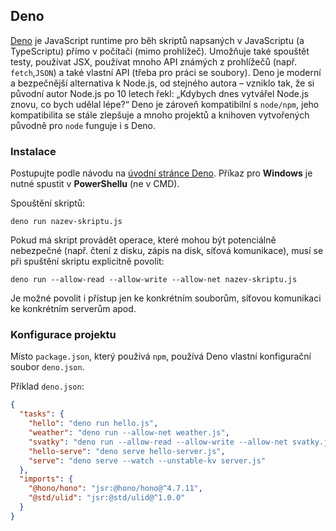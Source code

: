 ## Deno

[Deno](https://deno.com) je JavaScript runtime pro běh skriptů napsaných v JavaScriptu (a TypeScriptu) přímo v počítači (mimo prohlížeč).
Umožňuje také spouštět testy, používat JSX, používat mnoho API známých z prohlížečů (např. `fetch`,`JSON`) a také vlastní API (třeba pro práci se soubory).
Deno je moderní a bezpečnější alternativa k Node.js, od stejného autora – vzniklo tak, že si původní autor Node.js po 10 letech řekl: „Kdybych dnes vytvářel Node.js znovu, co bych udělal lépe?“
Deno je zároveň kompatibilní s `node/npm`, jeho kompatibilita se stále zlepšuje a mnoho projektů a knihoven vytvořených původně pro `node` funguje i s Deno.

### Instalace

Postupujte podle návodu na [úvodní stránce Deno](https://deno.com).
Příkaz pro **Windows** je nutné spustit v **PowerShellu** (ne v CMD).

Spouštění skriptů:

```shell
deno run nazev-skriptu.js
```

Pokud má skript provádět operace, které mohou být potenciálně nebezpečné (např. čtení z disku, zápis na disk, síťová komunikace), musí se při spuštění skriptu explicitně povolit:

```shell
deno run --allow-read --allow-write --allow-net nazev-skriptu.js
```

Je možné povolit i přístup jen ke konkrétním souborům, síťovou komunikaci ke konkrétním serverům apod.


### Konfigurace projektu

Místo `package.json`, který používá `npm`, používá Deno vlastní konfigurační soubor `deno.json`.

Příklad `deno.json`:

```json
{
  "tasks": {
    "hello": "deno run hello.js",
    "weather": "deno run --allow-net weather.js",
    "svatky": "deno run --allow-read --allow-write --allow-net svatky.js",
    "hello-serve": "deno serve hello-server.js",
    "serve": "deno serve --watch --unstable-kv server.js"
  },
  "imports": {
    "@hono/hono": "jsr:@hono/hono@^4.7.11",
    "@std/ulid": "jsr:@std/ulid@^1.0.0"
  }
}
```
